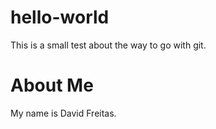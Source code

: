 # hello-world

This is a small test about the way to go with git.

# About Me

My name is David Freitas.
